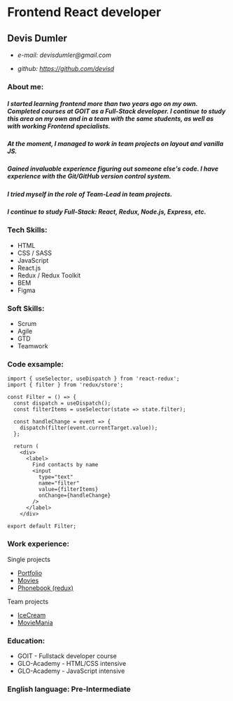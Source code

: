 # Frontend React developer

## Devis Dumler

- _e-mail: devisdumler@gmail.com_

* _github: https://github.com/devisd_

### About me:

##### _I started learning frontend more than two years ago on my own. Completed courses at GOIT as a Full-Stack developer. I continue to study this area on my own and in a team with the same students, as well as with working Frontend specialists._

##### _At the moment, I managed to work in team projects on layout and vanilla JS._

##### _Gained invaluable experience figuring out someone else's code. I have experience with the Git/GitHub version control system._

##### _I tried myself in the role of Team-Lead in team projects._

##### _I continue to study Full-Stack: React, Redux, Node.js, Express, etc._

### Tech Skills:

- HTML
- CSS / SASS
- JavaScript
- React.js
- Redux / Redux Toolkit
- BEM
- Figma

### Soft Skills:

- Scrum
- Agile
- GTD
- Teamwork

### Code exsample:

```
import { useSelector, useDispatch } from 'react-redux';
import { filter } from 'redux/store';

const Filter = () => {
  const dispatch = useDispatch();
  const filterItems = useSelector(state => state.filter);

  const handleChange = event => {
    dispatch(filter(event.currentTarget.value));
  };

  return (
    <div>
      <label>
        Find contacts by name
        <input
          type="text"
          name="filter"
          value={filterItems}
          onChange={handleChange}
        />
      </label>
    </div>

export default Filter;
```

### Work experience:

Single projects

- [Portfolio](https://github.com/devisd/goit-markup-hw-08)
- [Movies](https://github.com/devisd/05-movies)
- [Phonebook (redux)](https://github.com/devisd/asyncThunk-phonebook)

Team projects

- [IceCream](https://github.com/devisd/positiveteam)
- [MovieMania](https://github.com/devisd/MovieMania)

### Education:

- GOIT - Fullstack developer course
- GLO-Academy - HTML/CSS intensive
- GLO-Academy - JavaScript intensive

### English language: Pre-Intermediate

